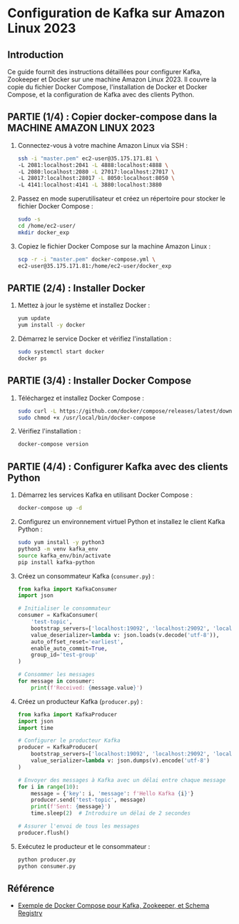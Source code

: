 # Configuration de Kafka sur Amazon Linux 2023

## Introduction
Ce guide fournit des instructions détaillées pour configurer Kafka, Zookeeper et Docker sur une machine Amazon Linux 2023. Il couvre la copie du fichier Docker Compose, l'installation de Docker et Docker Compose, et la configuration de Kafka avec des clients Python.

## PARTIE (1/4) : Copier docker-compose dans la MACHINE AMAZON LINUX 2023
1. Connectez-vous à votre machine Amazon Linux via SSH :
   ```sh
   ssh -i "master.pem" ec2-user@35.175.171.81 \
   -L 2081:localhost:2041 -L 4888:localhost:4888 \
   -L 2080:localhost:2080 -L 27017:localhost:27017 \
   -L 28017:localhost:28017 -L 8050:localhost:8050 \
   -L 4141:localhost:4141 -L 3880:localhost:3880
   ```

2. Passez en mode superutilisateur et créez un répertoire pour stocker le fichier Docker Compose :
   ```sh
   sudo -s
   cd /home/ec2-user/
   mkdir docker_exp
   ```

3. Copiez le fichier Docker Compose sur la machine Amazon Linux :
   ```sh
   scp -r -i "master.pem" docker-compose.yml \
   ec2-user@35.175.171.81:/home/ec2-user/docker_exp
   ```

## PARTIE (2/4) : Installer Docker
1. Mettez à jour le système et installez Docker :
   ```sh
   yum update
   yum install -y docker
   ```

2. Démarrez le service Docker et vérifiez l'installation :
   ```sh
   sudo systemctl start docker
   docker ps
   ```

## PARTIE (3/4) : Installer Docker Compose
1. Téléchargez et installez Docker Compose :
   ```sh
   sudo curl -L https://github.com/docker/compose/releases/latest/download/docker-compose-$(uname -s)-$(uname -m) -o /usr/local/bin/docker-compose
   sudo chmod +x /usr/local/bin/docker-compose
   ```

2. Vérifiez l'installation :
   ```sh
   docker-compose version
   ```

## PARTIE (4/4) : Configurer Kafka avec des clients Python
1. Démarrez les services Kafka en utilisant Docker Compose :
   ```sh
   docker-compose up -d
   ```

2. Configurez un environnement virtuel Python et installez le client Kafka Python :
   ```sh
   sudo yum install -y python3
   python3 -m venv kafka_env
   source kafka_env/bin/activate
   pip install kafka-python
   ```

3. Créez un consommateur Kafka (`consumer.py`) :
   ```python
   from kafka import KafkaConsumer
   import json

   # Initialiser le consommateur
   consumer = KafkaConsumer(
       'test-topic',
       bootstrap_servers=['localhost:19092', 'localhost:29092', 'localhost:39092'],
       value_deserializer=lambda v: json.loads(v.decode('utf-8')),
       auto_offset_reset='earliest',
       enable_auto_commit=True,
       group_id='test-group'
   )

   # Consommer les messages
   for message in consumer:
       print(f'Received: {message.value}')
   ```

4. Créez un producteur Kafka (`producer.py`) :
   ```python
   from kafka import KafkaProducer
   import json
   import time

   # Configurer le producteur Kafka
   producer = KafkaProducer(
       bootstrap_servers=['localhost:19092', 'localhost:29092', 'localhost:39092'],
       value_serializer=lambda v: json.dumps(v).encode('utf-8')
   )

   # Envoyer des messages à Kafka avec un délai entre chaque message
   for i in range(10):
       message = {'key': i, 'message': f'Hello Kafka {i}'}
       producer.send('test-topic', message)
       print(f'Sent: {message}')
       time.sleep(2)  # Introduire un délai de 2 secondes

   # Assurer l'envoi de tous les messages
   producer.flush()
   ```

5. Exécutez le producteur et le consommateur :
   ```sh
   python producer.py
   python consumer.py
   ```

## Référence
- [Exemple de Docker Compose pour Kafka, Zookeeper, et Schema Registry](https://jskim1991.medium.com/docker-docker-compose-example-for-kafka-zookeeper-and-schema-registry-c516422532e7)
